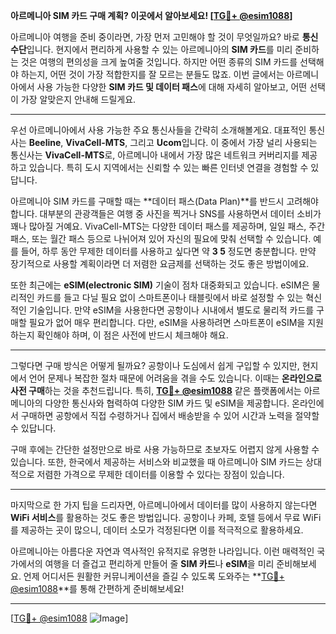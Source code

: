 **아르메니아 SIM 카드 구매 계획? 이곳에서 알아보세요! [[TG💪+ @esim1088](https://t.me/s/esim1088)]**

아르메니아 여행을 준비 중이라면, 가장 먼저 고민해야 할 것이 무엇일까요? 바로 **통신 수단**입니다. 현지에서 편리하게 사용할 수 있는 아르메니아의 **SIM 카드**를 미리 준비하는 것은 여행의 편의성을 크게 높여줄 것입니다. 하지만 어떤 종류의 SIM 카드를 선택해야 하는지, 어떤 것이 가장 적합한지를 잘 모르는 분들도 많죠. 이번 글에서는 아르메니아에서 사용 가능한 다양한 **SIM 카드 및 데이터 패스**에 대해 자세히 알아보고, 어떤 선택이 가장 알맞은지 안내해 드릴게요.

---

우선 아르메니아에서 사용 가능한 주요 통신사들을 간략히 소개해볼게요. 대표적인 통신사는 **Beeline**, **VivaCell-MTS**, 그리고 **Ucom**입니다. 이 중에서 가장 널리 사용되는 통신사는 **VivaCell-MTS**로, 아르메니아 내에서 가장 많은 네트워크 커버리지를 제공하고 있습니다. 특히 도시 지역에서는 신뢰할 수 있는 빠른 인터넷 연결을 경험할 수 있답니다.

아르메니아 SIM 카드를 구매할 때는 **데이터 패스(Data Plan)**를 반드시 고려해야 합니다. 대부분의 관광객들은 여행 중 사진을 찍거나 SNS를 사용하면서 데이터 소비가 꽤나 많아질 거예요. VivaCell-MTS는 다양한 데이터 패스를 제공하며, 일일 패스, 주간 패스, 또는 월간 패스 등으로 나뉘어져 있어 자신의 필요에 맞춰 선택할 수 있습니다. 예를 들어, 하루 동안 무제한 데이터를 사용하고 싶다면 약 **$3~$5** 정도면 충분합니다. 만약 장기적으로 사용할 계획이라면 더 저렴한 요금제를 선택하는 것도 좋은 방법이에요.

또한 최근에는 **eSIM(electronic SIM)** 기술이 점차 대중화되고 있습니다. eSIM은 물리적인 카드를 들고 다닐 필요 없이 스마트폰이나 태블릿에서 바로 설정할 수 있는 혁신적인 기술입니다. 만약 eSIM을 사용한다면 공항이나 시내에서 별도로 물리적 카드를 구매할 필요가 없어 매우 편리합니다. 다만, eSIM을 사용하려면 스마트폰이 eSIM을 지원하는지 확인해야 하며, 이 점은 사전에 반드시 체크해야 해요.

---

그렇다면 구매 방식은 어떻게 될까요? 공항이나 도심에서 쉽게 구입할 수 있지만, 현지에서 언어 문제나 복잡한 절차 때문에 어려움을 겪을 수도 있습니다. 이때는 **온라인으로 사전 구매**하는 것을 추천드립니다. 특히, **[TG💪+ @esim1088](https://t.me/s/esim1088)** 같은 플랫폼에서는 아르메니아의 다양한 통신사와 협력하여 다양한 SIM 카드 및 eSIM을 제공합니다. 온라인에서 구매하면 공항에서 직접 수령하거나 집에서 배송받을 수 있어 시간과 노력을 절약할 수 있답니다.

구매 후에는 간단한 설정만으로 바로 사용 가능하므로 초보자도 어렵지 않게 사용할 수 있습니다. 또한, 한국에서 제공하는 서비스와 비교했을 때 아르메니아 SIM 카드는 상대적으로 저렴한 가격으로 무제한 데이터를 이용할 수 있다는 장점이 있습니다.

---

마지막으로 한 가지 팁을 드리자면, 아르메니아에서 데이터를 많이 사용하지 않는다면 **WiFi 서비스**를 활용하는 것도 좋은 방법입니다. 공항이나 카페, 호텔 등에서 무료 WiFi를 제공하는 곳이 많으니, 데이터 소모가 걱정된다면 이를 적극적으로 활용하세요.

아르메니아는 아름다운 자연과 역사적인 유적지로 유명한 나라입니다. 이런 매력적인 국가에서의 여행을 더 즐겁고 편리하게 만들어 줄 **SIM 카드**나 **eSIM**을 미리 준비해보세요. 언제 어디서든 원활한 커뮤니케이션을 즐길 수 있도록 도와주는 **[TG💪+ @esim1088](https://t.me/s/esim1088)**를 통해 간편하게 준비해보세요!

---

[[TG💪+ @esim1088](https://t.me/s/esim1088) ![Image](https://i.postimg.cc/Y0z9fWf4/image.png)]